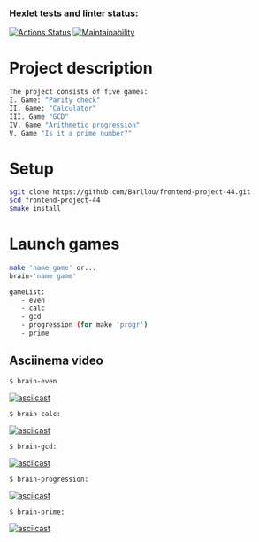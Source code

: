 ### Hexlet tests and linter status:
[![Actions Status](https://github.com/Barllou/frontend-project-44/workflows/hexlet-check/badge.svg)](https://github.com/Barllou/frontend-project-44/actions)
[![Maintainability](https://api.codeclimate.com/v1/badges/d075fbf0ec5b532095aa/maintainability)](https://codeclimate.com/github/Barllou/frontend-project-44/maintainability)

# Project description
```bash
The project consists of five games:
I. Game: "Parity check"
II. Game: "Calculator"
III. Game "GCD"
IV. Game "Arithmetic progression"
V. Game "Is it a prime number?"
```
# Setup
```bash
$git clone https://github.com/Barllou/frontend-project-44.git
$cd frontend-project-44
$make install
```
# Launch games
```bash
make 'name game' or...
brain-'name game'

gameList:
   - even
   - calc
   - gcd
   - progression (for make 'progr')
   - prime
```

## Asciinema video

```
$ brain-even
```
[![asciicast](https://asciinema.org/a/LuTV5ONzUpKvGnrs2MY0f1rQj.svg)](https://asciinema.org/a/LuTV5ONzUpKvGnrs2MY0f1rQj)

```
$ brain-calc:
``` 
[![asciicast](https://asciinema.org/a/KyscLlbOSvHqdqpqN0yLcsUv6.svg)](https://asciinema.org/a/KyscLlbOSvHqdqpqN0yLcsUv6)

```
$ brain-gcd:
``` 
[![asciicast](https://asciinema.org/a/i8tXvq55pySscp7WHeMOZHgTX.svg)](https://asciinema.org/a/i8tXvq55pySscp7WHeMOZHgTX)

```
$ brain-progression:
``` 
[![asciicast](https://asciinema.org/a/sj8DN8k4ZzFf291wjapcJ3toa.svg)](https://asciinema.org/a/sj8DN8k4ZzFf291wjapcJ3toa)

```
$ brain-prime:
``` 
[![asciicast](https://asciinema.org/a/Cna6QblObiHA62LNmbEqox6Mj.svg)](https://asciinema.org/a/Cna6QblObiHA62LNmbEqox6Mj)
